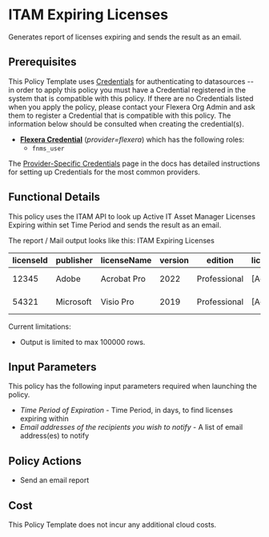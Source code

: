 # ITAM Expiring Licenses
Generates report of licenses expiring and sends the result as an email.

## Prerequisites
This Policy Template uses [Credentials](https://docs.flexera.com/flexera/EN/Automation/ManagingCredentialsExternal.htm) for authenticating to datasources -- in order to apply this policy you must have a Credential registered in the system that is compatible with this policy. If there are no Credentials listed when you apply the policy, please contact your Flexera Org Admin and ask them to register a Credential that is compatible with this policy. The information below should be consulted when creating the credential(s).

- [**Flexera Credential**](https://docs.flexera.com/flexera/EN/Automation/ProviderCredentials.htm) (*provider=flexera*) which has the following roles:
  - `fnms_user`

The [Provider-Specific Credentials](https://docs.flexera.com/flexera/EN/Automation/ProviderCredentials.htm) page in the docs has detailed instructions for setting up Credentials for the most common providers.

## Functional Details

This policy uses the ITAM API to look up Active IT Asset Manager Licenses Expiring within set Time Period and sends the result as an email.

The report / Mail output looks like this:
ITAM Expiring Licenses

| licenseId | publisher | licenseName | version | edition | licenseStatus | licenseDuration | licenseType | expiryDate |
| --------- | --------- | ----------- | ------- | ------- | ------------- | --------------- | ----------- | ---------- |
| 12345 | Adobe | Acrobat Pro | 2022 | Professional | [Active] | [Subscription] | [Named User] | 2022-03-31T00:00:00Z |
| 54321 | Microsoft | Visio Pro | 2019 | Professional | [Active] | [Subscription] | [Named User] | 2021-08-31T00:00:00Z |

Current limitations:

- Output is limited to max 100000 rows.

## Input Parameters

This policy has the following input parameters required when launching the policy.

- *Time Period of Expiration* - Time Period, in days, to find licenses expiring within
- *Email addresses of the recipients you wish to notify* - A list of email address(es) to notify

## Policy Actions

- Send an email report

## Cost

This Policy Template does not incur any additional cloud costs.
